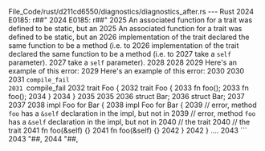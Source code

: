 File_Code/rust/d211cd6550/diagnostics/diagnostics_after.rs --- Rust
2024 E0185: r##"                                                                                                                                             2024 E0185: r##"
2025 An associated function for a trait was defined to be static, but an                                                                                     2025 An associated function for a trait was defined to be static, but an
2026 implementation of the trait declared the same function to be a method (i.e. to                                                                          2026 implementation of the trait declared the same function to be a method (i.e. to
2027 take a `self` parameter).                                                                                                                               2027 take a `self` parameter).
2028                                                                                                                                                         2028 
2029 Here's an example of this error:                                                                                                                        2029 Here's an example of this error:
2030                                                                                                                                                         2030 
2031 ```compile_fail                                                                                                                                         2031 ```compile_fail
2032 trait Foo {                                                                                                                                             2032 trait Foo {
2033     fn foo();                                                                                                                                           2033     fn foo();
2034 }                                                                                                                                                       2034 }
2035                                                                                                                                                         2035 
2036 struct Bar;                                                                                                                                             2036 struct Bar;
2037                                                                                                                                                         2037 
2038 impl Foo for Bar {                                                                                                                                      2038 impl Foo for Bar {
2039     // error, method `foo` has a `&self` declaration in the impl, but not in                                                                            2039     // error, method `foo` has a `&self` declaration in the impl, but not in
2040     // the trait                                                                                                                                        2040     // the trait
2041     fn foo(&self) {}                                                                                                                                    2041     fn foo(&self) {}
2042 }                                                                                                                                                       2042 }
....                                                                                                                                                         2043 ```
2043 "##,                                                                                                                                                    2044 "##,

